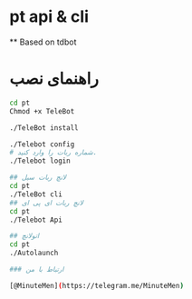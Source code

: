 # pt api & cli
** Based on tdbot 


# راهنمای نصب 
```sh
cd pt
Chmod +x TeleBot

./TeleBot install

./Telebot config
# شماره ربات را وارد کنید.
./Telebot login

## لانچ ربات سیل
cd pt 
./TeleBot cli
## لانچ ربات ای پی ای 
cd pt
./Telebot Api

## اتولانچ
cd pt
./Autolaunch

### ارتباط با من

[@MinuteMen](https://telegram.me/MinuteMen)
